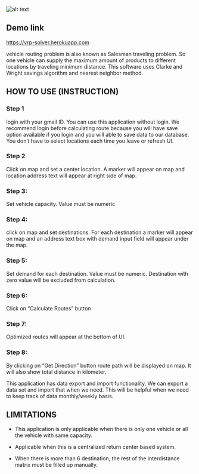 ![alt text](https://raw.githubusercontent.com/mh-rafi/vrp-solver/master/vrp-thumbnail.jpg)

## Demo link
https://vrp-solver.herokuapp.com

vehicle routing problem is also known as Salesman traveling problem.
So one vehicle can supply the maximum amount of products to different locations by traveling minimum distance.
This software uses Clarke and Wright savings algorithm and nearest neighbor method.

## HOW TO USE (INSTRUCTION)
### Step 1

login with your gmail ID. You can use this application without login. We recommend login before calculating route because you will have save option available if you login and you will able to save data to our database. You don’t have to select locations each time you leave or refresh UI.

### Step 2
Click on map and set a center location. A marker will appear on map and location address text will appear at right side of map.

### Step 3: 
Set vehicle capacity. Value must be numeric

### Step 4: 
click on map and set destinations. For each destination a marker will appear on map and an address text box with demand input field will appear under the map.

### Step 5: 
Set demand for each destination. Value must be numeric. Destination with zero value will be excluded from calculation.

### Step 6: 
Click on “Calculate Routes” button

### Step 7: 
Optimized routes will appear at the bottom of UI.

### Step 8: 
By clicking on “Get Direction” button route path will be displayed on map. It will also show total distance in kilometer.


This application has data export and import functionality. We can export a data set and import that when we need. This will be helpful when we need to keep track of data monthly/weekly basis.


## LIMITATIONS
* This application is only applicable when there is only one vehicle or all the vehicle with same capacity.

* Applicable when this is a centralized return center based system.

* When there is more than 6 destination, the rest of the interdistance matrix must be filled up manually.

    

